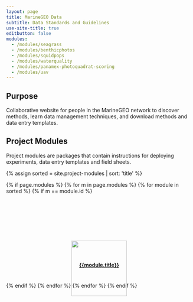 ```yaml
---
layout: page
title: MarineGEO Data
subtitle: Data Standards and Guidelines
use-site-title: true
editbutton: false
modules:
  - /modules/seagrass
  - /modules/benthicphotos
  - /modules/squidpops
  - /modules/waterquality
  - /modules/panamex-photoquadrat-scoring
  - /modules/uav
---
```


## Purpose

Collaborative website for people in the MarineGEO network to discover methods, learn data management techniques, and download methods and data entry templates.

## Project Modules

Project modules are packages that contain instructions for deploying experiments, data entry templates and field sheets.

{% assign sorted = site.project-modules | sort: 'title' %}

{% if page.modules %}
  {% for m in page.modules %}
  {% for module in sorted %}
    {% if m == module.id  %}
<div class="col-md-3 col-sm-4 col-xs-6" style="height: 225px;">
  <a href="{{site.baseurl}}{{module.url}}">
         <img src="{{module.thumbnail}}" class="img-responsive" style="height: 150px; position: relative; left: 50%; top: 50%; margin-left: -75px;">
        <h4 style="text-align:center">{{module.title}}</h4>
      </a>
</div>
    {% endif %}
  {% endfor %}
  {% endfor %}
{% endif %}
